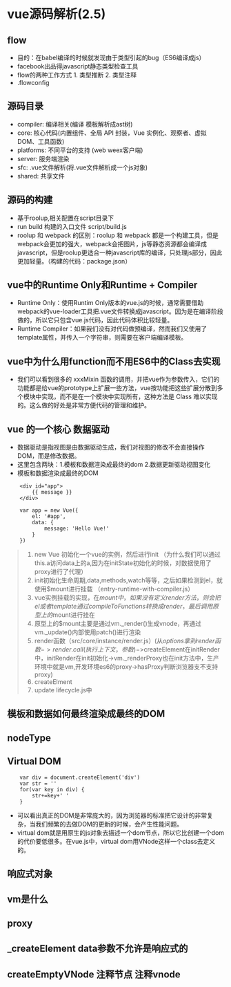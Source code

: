 # vue源码解析(2.5)
## flow
* 目的：在babel编译的时候就发现由于类型引起的bug（ES6编译成js）
* facebook出品得javascript静态类型检查工具
* flow的两种工作方式 1. 类型推断  2. 类型注释
* .flowconfig
## 源码目录
* compiler:     编译相关(编译 模板解析成ast树)
* core:         核心代码(内置组件、全局 API 封装，Vue 实例化、观察者、虚拟DOM、⼯具函数)
* platforms:    不同平台的支持 (web  weex客户端)
* server:       服务端渲染
* sfc:          .vue文件解析(将.vue文件解析成一个js对象)
* shared:       共享文件
## 源码的构建
* 基于roolup,相关配置在script目录下
* run build 构建的入口文件 script/build.js
* roolup 和 webpack 的区别：roolup 和 webpack 都是一个构建工具，但是webpack会更加的强大，webpack会把图片，js等静态资源都会编译成javascript，但是roolup更适合一种javascript库的编译，只处理js部分，因此更加轻量。（构建的代码：package.json）
## vue中的Runtime Only和Runtime + Compiler
* Runtime Only：使用Runtim Only版本的vue.js的时候，通常需要借助webpack的vue-loader工具把.vue文件转换成javascript。因为是在编译阶段做的，所以它只包含vue.js代码，因此代码体积比较轻量。
* Runtime Compiler：如果我们没有对代码做预编译，然而我们又使用了template属性，并传入一个字符串，则需要在客户端编译模板。   
## vue中为什么用function而不用ES6中的Class去实现
* 我们可以看到很多的 xxxMixin 函数的调用，并把vue作为参数传入，它们的功能都是给vue的prototype上扩展一些方法，vue按功能把这些扩展分散到多个模块中实现，而不是在一个模块中实现所有，这种方法是 Class 难以实现的。这么做的好处是非常方便代码的管理和维护。
## vue 的一个核心 数据驱动
* 数据驱动是指视图是由数据驱动生成，我们对视图的修改不会直接操作DOM，而是修改数据。
* 这里包含两块：1.模板和数据渲染成最终的dom 2.数据更新驱动视图变化
* 模板和数据渲染成最终的DOM
```
    <div id="app">
        {{ message }}
    </div>

```
```
    var app = new Vue({
        el: '#app',
        data: {
            message: 'Hello Vue!'
        }
    })
```
> 1. new Vue 初始化一个vue的实例，然后进行init （为什么我们可以通过this.a访问data上的a,因为在initState初始化的时候，对数据使用了proxy进行了代理）
> 2. init初始化生命周期,data,methods,watch等等，之后如果检测到el，就使用$mount进行挂载 （entry-runtime-with-compiler.js）
> 3. vue实例挂载的实现，在$mount中，如果没有定义render方法，则会把el或者template通过compileToFunctions转换成render，最后调用原型上的$mount进行挂在
> 4. 原型上的$mount主要是通过vm._render()生成vnode，再通过vm._update()内部使用patch()进行渲染
> 5. render函数（src/core/instance/render.js）(从$options拿到render函数->render.call(执行上下文，参数)->$createElement在initRender中，initRender在init初始化->vm._renderProxy也在init方法中，生产环境中就是vm,开发环境es6的proxy->hasProxy判断浏览器支不支持proxy)
> 6. createElment
> 7. update lifecycle.js中
## 模板和数据如何最终渲染成最终的DOM
## nodeType
## Virtual DOM
```
    var div = document.createElement('div')
    var str = ''
    for(var key in div) {
        str+=key+' '
    }
```
* 可以看出真正的DOM是非常庞大的，因为浏览器的标准把它设计的非常复杂，当我们频繁的去做DOM的更新的时候，会产生性能问题。
* virtual dom就是用原生的js对象去描述一个dom节点，所以它比创建一个dom的代价要低很多。在vue.js中，virtual dom用VNode这样一个class去定义的。
## 响应式对象
## vm是什么
## proxy
## _createElement data参数不允许是响应式的
## createEmptyVNode 注释节点 注释vnode
